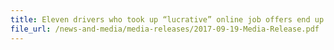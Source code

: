 ```yaml
---
title: Eleven drivers who took up “lucrative” online job offers end up in jail
file_url: /news-and-media/media-releases/2017-09-19-Media-Release.pdf
---
```

